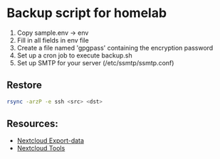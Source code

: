 # Backup script for homelab

1. Copy sample.env -> env
2. Fill in all fields in env file
3. Create a file named 'gpgpass' containing the encryption password
4. Set up a cron job to execute backup.sh
5. Set up SMTP for your server (/etc/ssmtp/ssmtp.conf)

## Restore
```sh
rsync -arzP -e ssh <src> <dst>
```


## Resources:
- [Nextcloud Export-data](https://github.com/nextcloud/nextcloud-snap/blob/master/src/import-export/bin/export-data)
- [Nextcloud Tools](https://github.com/syseleven/nextcloud-tools)
